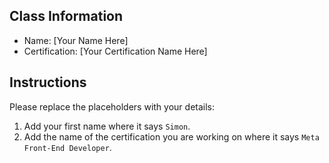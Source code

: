 ## Class Information
- Name: [Your Name Here]  
- Certification: [Your Certification Name Here]  

## Instructions
Please replace the placeholders with your details:
1. Add your first name where it says `Simon`.  
2. Add the name of the certification you are working on where it says `Meta Front-End Developer`.  
